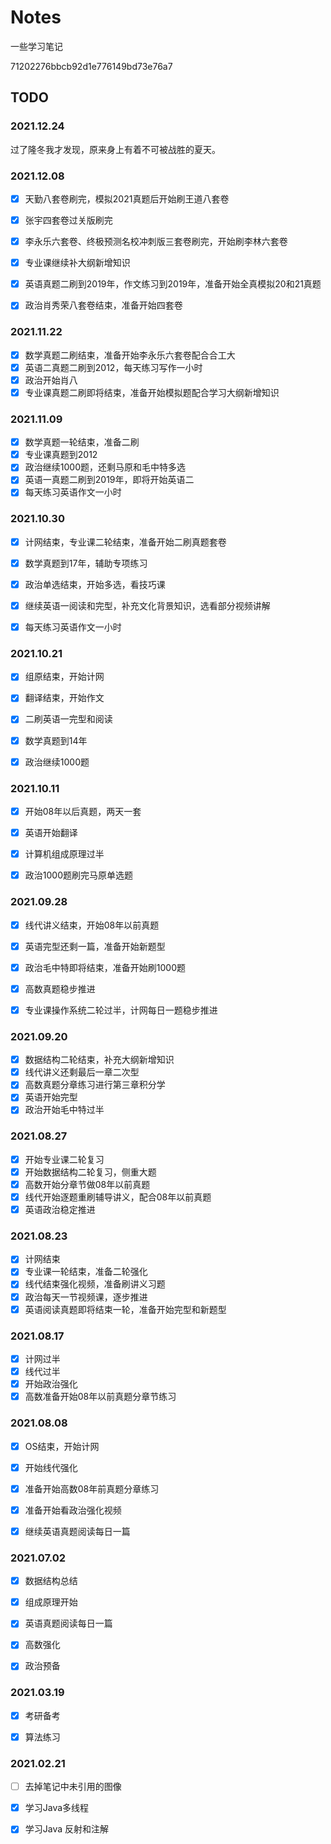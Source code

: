 # Notes

一些学习笔记

71202276bbcb92d1e776149bd73e76a7

## TODO

### 2021.12.24

过了隆冬我才发现，原来身上有着不可被战胜的夏天。

### 2021.12.08

- [x] 天勤八套卷刷完，模拟2021真题后开始刷王道八套卷
- [x] 张宇四套卷过关版刷完
- [x] 李永乐六套卷、终极预测名校冲刺版三套卷刷完，开始刷李林六套卷
- [x] 专业课继续补大纲新增知识
- [x] 英语真题二刷到2019年，作文练习到2019年，准备开始全真模拟20和21真题
- [x] 政治肖秀荣八套卷结束，准备开始四套卷



### 2021.11.22

- [x] 数学真题二刷结束，准备开始李永乐六套卷配合合工大
- [x] 英语二真题二刷到2012，每天练习写作一小时
- [x] 政治开始肖八
- [x] 专业课真题二刷即将结束，准备开始模拟题配合学习大纲新增知识

### 2021.11.09

- [x] 数学真题一轮结束，准备二刷
- [x] 专业课真题到2012
- [x] 政治继续1000题，还剩马原和毛中特多选
- [x] 英语一真题二刷到2019年，即将开始英语二
- [x] 每天练习英语作文一小时

### 2021.10.30

- [x] 计网结束，专业课二轮结束，准备开始二刷真题套卷
- [x] 数学真题到17年，辅助专项练习
- [x] 政治单选结束，开始多选，看技巧课
- [x] 继续英语一阅读和完型，补充文化背景知识，选看部分视频讲解
- [x] 每天练习英语作文一小时



### 2021.10.21

- [x] 组原结束，开始计网
- [x] 翻译结束，开始作文
- [x] 二刷英语一完型和阅读
- [x] 数学真题到14年
- [x] 政治继续1000题



### 2021.10.11

- [x] 开始08年以后真题，两天一套
- [x] 英语开始翻译
- [x] 计算机组成原理过半
- [x] 政治1000题刷完马原单选题



### 2021.09.28

- [x] 线代讲义结束，开始08年以前真题
- [x] 英语完型还剩一篇，准备开始新题型
- [x] 政治毛中特即将结束，准备开始刷1000题
- [x] 高数真题稳步推进
- [x] 专业课操作系统二轮过半，计网每日一题稳步推进



### 2021.09.20

- [x] 数据结构二轮结束，补充大纲新增知识
- [x] 线代讲义还剩最后一章二次型
- [x] 高数真题分章练习进行第三章积分学
- [x] 英语开始完型
- [x] 政治开始毛中特过半

### 2021.08.27

- [x] 开始专业课二轮复习
- [x] 开始数据结构二轮复习，侧重大题
- [x] 高数开始分章节做08年以前真题
- [x] 线代开始逐题重刷辅导讲义，配合08年以前真题
- [x] 英语政治稳定推进

### 2021.08.23

- [x] 计网结束
- [x] 专业课一轮结束，准备二轮强化
- [x] 线代结束强化视频，准备刷讲义习题
- [x] 政治每天一节视频课，逐步推进
- [x] 英语阅读真题即将结束一轮，准备开始完型和新题型

### 2021.08.17

- [x] 计网过半
- [x] 线代过半
- [x] 开始政治强化
- [x] 高数准备开始08年以前真题分章节练习

### 2021.08.08

- [x] OS结束，开始计网
- [x] 开始线代强化
- [x] 准备开始高数08年前真题分章练习
- [x] 准备开始看政治强化视频
- [x] 继续英语真题阅读每日一篇



### 2021.07.02

- [x] 数据结构总结
- [x] 组成原理开始
- [x] 英语真题阅读每日一篇
- [x] 高数强化
- [x] 政治预备



### 2021.03.19

- [x] 考研备考
- [x] 算法练习



### 2021.02.21

- [ ] 去掉笔记中未引用的图像
- [x] 学习Java多线程
- [x] 学习Java 反射和注解







